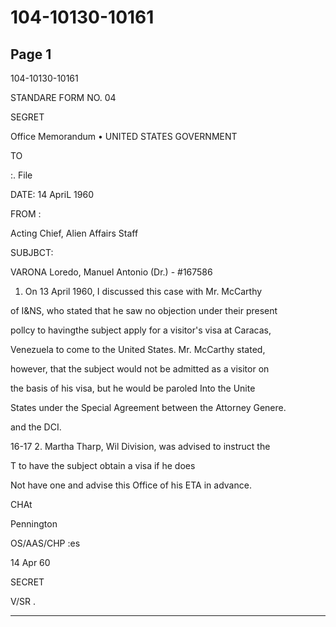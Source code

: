 # 104-10130-10161

## Page 1

104-10130-10161

STANDARE FORM NO. 04

SEGRET

Office Memorandum • UNITED STATES GOVERNMENT

TO

:. File

DATE: 14 ApriL 1960

FROM :

Acting Chief, Alien Affairs Staff

SUBJBCT:

VARONA Loredo, Manuel Antonio (Dr.) - #167586

1. On 13 April 1960, I discussed this case with Mr. McCarthy

of I&NS, who stated that he saw no objection under their present

pollcy to havingthe subject apply for a visitor's visa at Caracas,

Venezuela to come to the United States. Mr. McCarthy stated,

however, that the subject would not be admitted as a visitor on

the basis of his visa, but he would be paroled Into the Unite

States under the Special Agreement between the Attorney Genere.

and the DCI.

16-17 2. Martha Tharp, Wil Division, was advised to instruct the

T to have the subject obtain a visa if he does

Not have one and advise this Office of his ETA in advance.

CHAt

Pennington

OS/AAS/CHP :es

14 Apr 60

SECRET

V/SR .

---

